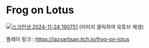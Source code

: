# Frog on Lotus

[![스크린샷 2024-11-24 190751](https://github.com/user-attachments/assets/ff39d51b-f358-4b76-b007-9cfb8057f8dc)](https://www.youtube.com/watch?v=7vvBUMT5E-M&t=2s)
(이미지 클릭하여 유튜브 재생)

플레이 링크 : https://lazyartisan.itch.io/frog-on-lotus
